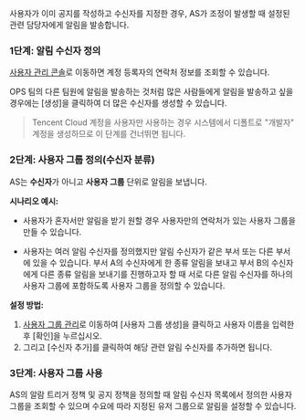 사용자가 이미 공지를 작성하고 수신자를 지정한 경우, AS가 조정이 발생할 때 설정된 관련 담당자에게 알림을 발송합니다.

### 1단계: 알림 수신자 정의

[사용자 관리 콘솔](https://console.cloud.tencent.com/cam)로 이동하면 계정 등록자의 연락처 정보를 조회할 수 있습니다.

OPS 팀의 다른 팀원에 알림을 발송하는 것처럼 많은 사람들에게 알림을 발송하고 싶을 경우에는 [생성]을 클릭하여 더 많은 수신자를 생성할 수 있습니다.

>Tencent Cloud 계정을 사용자만 사용하는 경우 시스템에서 디폴트로 "개발자" 계정을 생성하므로 이 단계를 건너뛰면 됩니다.

### 2단계: 사용자 그룹 정의(수신자 분류)

AS는 **수신자**가 아니고 **사용자 그룹** 단위로 알림을 보냅니다.

**시나리오 예시:** 

- 사용자가 혼자서만 알림을 받기 원할 경우 사용자만의 연락처가 있는 사용자 그룹을 만들 수 있습니다.

- 사용자는 여러 알림 수신자를 정의했지만 알림 수신자가 같은 부서 또는 다른 부서에 있을 수 있습니다. 부서 A의 수신자에게 한 종류 알림을 보내고 부서 B의 수신자에게 다른 종류 알림을 보내기를 진행하고자 할 때 서로 다른 알림 수신자를 하나의 사용자 그룹에 포함하도록 사용자 그룹을 정의할 수 있습니다.

**설정 방법:** 
1. [사용자 그룹 관리](https://console.cloud.tencent.com/cam/groups)로 이동하여 [사용자 그룹 생성]을 클릭하고 사용자 이름을 입력한 후 [확인]을 누르십시오.
2. 그리고 [수신자 추가]를 클릭하여 해당 관련 알림 수신자를 추가하면 됩니다.

### 3단계: 사용자 그룹 사용

AS의 알람 트리거 정책 및 공지 정책을 정의할 때 알림 수신자 목록에서 정의한 사용자 그룹을 조회할 수 있으며 수요에 따라 지정된 유저 그룹으로 알림을 설정할 수 있습니다.







